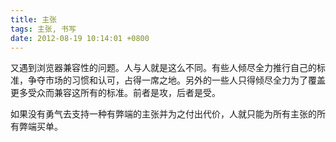 ```yaml
---
title: 主张
tags: 主张, 书写
date: 2012-08-19 10:14:01 +0800
---
```



又遇到浏览器兼容性的问题。人与人就是这么不同。有些人倾尽全力推行自己的标准，争夺市场的习惯和认可，占得一席之地。另外的一些人只得倾尽全力为了覆盖更多受众而兼容这所有的标准。前者是攻，后者是受。

如果没有勇气去支持一种有弊端的主张并为之付出代价，人就只能为所有主张的所有弊端买单。

